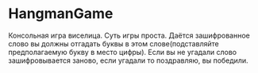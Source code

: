 # HangmanGame
Консольная игра виселица.
Суть игры проста. Даётся зашифрованное слово вы должны отгадать буквы в этом слове(подставляйте предполагаемую букву в место цифры). Если вы не угадали слово зашифровывается заново, если угадали то поздравляю, вы победили.
